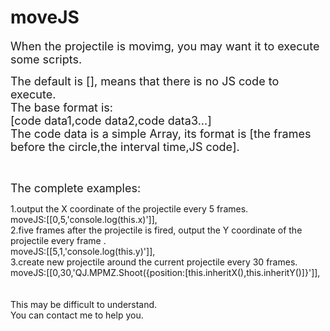 # moveJS

<font size=4>When the projectile is movimg, you may want it to execute some scripts.   

The default is [], means that there is no JS code to execute.   
The base format is:   
[code data1,code data2,code data3...]   
The code data is a simple Array, its format is [the frames before the circle,the interval time,JS code].</font>

<br/>

<font size=4>The complete examples:   </font>

1.output the X coordinate of the projectile every 5 frames.   
moveJS:[[0,5,'console.log(this.x)']],   
2.five frames after the projectile is fired, output the Y coordinate of the projectile every frame  .   
moveJS:[[5,1,'console.log(this.y)']],   
3.create new projectile around the current projectile every 30 frames.   
moveJS:[[0,30,'QJ.MPMZ.Shoot({position:[this.inheritX(),this.inheritY()]}']],   
<br/><br/>This may be difficult to understand.   
You can contact me to help you.